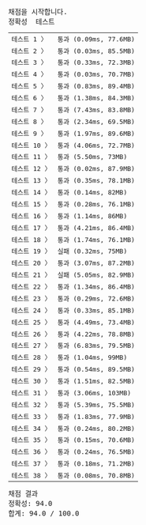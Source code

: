 <pre class="console-content"><div></div><div class="console-heading">채점을 시작합니다.</div><div class="console-message">정확성  테스트</div><table class="console-test-group" data-category="correctness"><tbody><tr data-testcase-id="49822"><td valign="top" class="td-label">테스트 1 <span>〉</span></td><td class="result passed">통과 (0.09ms, 77.6MB)</td></tr><tr data-testcase-id="54411"><td valign="top" class="td-label">테스트 2 <span>〉</span></td><td class="result passed">통과 (0.03ms, 85.5MB)</td></tr><tr data-testcase-id="54412"><td valign="top" class="td-label">테스트 3 <span>〉</span></td><td class="result passed">통과 (0.33ms, 72.3MB)</td></tr><tr data-testcase-id="54413"><td valign="top" class="td-label">테스트 4 <span>〉</span></td><td class="result passed">통과 (0.03ms, 70.7MB)</td></tr><tr data-testcase-id="54414"><td valign="top" class="td-label">테스트 5 <span>〉</span></td><td class="result passed">통과 (0.83ms, 89.4MB)</td></tr><tr data-testcase-id="54415"><td valign="top" class="td-label">테스트 6 <span>〉</span></td><td class="result passed">통과 (1.38ms, 84.3MB)</td></tr><tr data-testcase-id="54416"><td valign="top" class="td-label">테스트 7 <span>〉</span></td><td class="result passed">통과 (7.43ms, 83.8MB)</td></tr><tr data-testcase-id="54417"><td valign="top" class="td-label">테스트 8 <span>〉</span></td><td class="result passed">통과 (2.34ms, 69.5MB)</td></tr><tr data-testcase-id="54418"><td valign="top" class="td-label">테스트 9 <span>〉</span></td><td class="result passed">통과 (1.97ms, 89.6MB)</td></tr><tr data-testcase-id="54419"><td valign="top" class="td-label">테스트 10 <span>〉</span></td><td class="result passed">통과 (4.06ms, 72.7MB)</td></tr><tr data-testcase-id="54420"><td valign="top" class="td-label">테스트 11 <span>〉</span></td><td class="result passed">통과 (5.50ms, 73MB)</td></tr><tr data-testcase-id="54421"><td valign="top" class="td-label">테스트 12 <span>〉</span></td><td class="result passed">통과 (0.02ms, 87.9MB)</td></tr><tr data-testcase-id="54422"><td valign="top" class="td-label">테스트 13 <span>〉</span></td><td class="result passed">통과 (0.35ms, 78.1MB)</td></tr><tr data-testcase-id="54423"><td valign="top" class="td-label">테스트 14 <span>〉</span></td><td class="result passed">통과 (0.14ms, 82MB)</td></tr><tr data-testcase-id="54424"><td valign="top" class="td-label">테스트 15 <span>〉</span></td><td class="result passed">통과 (0.28ms, 76.1MB)</td></tr><tr data-testcase-id="54425"><td valign="top" class="td-label">테스트 16 <span>〉</span></td><td class="result passed">통과 (1.14ms, 86MB)</td></tr><tr data-testcase-id="54426"><td valign="top" class="td-label">테스트 17 <span>〉</span></td><td class="result passed">통과 (4.21ms, 86.4MB)</td></tr><tr data-testcase-id="54427"><td valign="top" class="td-label">테스트 18 <span>〉</span></td><td class="result passed">통과 (1.74ms, 76.1MB)</td></tr><tr data-testcase-id="54428"><td valign="top" class="td-label">테스트 19 <span>〉</span></td><td class="result failed">실패 (0.32ms, 75MB)</td></tr><tr data-testcase-id="54429"><td valign="top" class="td-label">테스트 20 <span>〉</span></td><td class="result passed">통과 (3.07ms, 87.2MB)</td></tr><tr data-testcase-id="54430"><td valign="top" class="td-label">테스트 21 <span>〉</span></td><td class="result failed">실패 (5.05ms, 82.9MB)</td></tr><tr data-testcase-id="54431"><td valign="top" class="td-label">테스트 22 <span>〉</span></td><td class="result passed">통과 (1.34ms, 86.4MB)</td></tr><tr data-testcase-id="54432"><td valign="top" class="td-label">테스트 23 <span>〉</span></td><td class="result passed">통과 (0.29ms, 72.6MB)</td></tr><tr data-testcase-id="54433"><td valign="top" class="td-label">테스트 24 <span>〉</span></td><td class="result passed">통과 (0.33ms, 85.1MB)</td></tr><tr data-testcase-id="54434"><td valign="top" class="td-label">테스트 25 <span>〉</span></td><td class="result passed">통과 (4.49ms, 73.4MB)</td></tr><tr data-testcase-id="54435"><td valign="top" class="td-label">테스트 26 <span>〉</span></td><td class="result passed">통과 (4.22ms, 78.8MB)</td></tr><tr data-testcase-id="54436"><td valign="top" class="td-label">테스트 27 <span>〉</span></td><td class="result passed">통과 (6.83ms, 79.5MB)</td></tr><tr data-testcase-id="54437"><td valign="top" class="td-label">테스트 28 <span>〉</span></td><td class="result passed">통과 (1.04ms, 99MB)</td></tr><tr data-testcase-id="54438"><td valign="top" class="td-label">테스트 29 <span>〉</span></td><td class="result passed">통과 (0.54ms, 89.5MB)</td></tr><tr data-testcase-id="54439"><td valign="top" class="td-label">테스트 30 <span>〉</span></td><td class="result passed">통과 (1.51ms, 82.5MB)</td></tr><tr data-testcase-id="54440"><td valign="top" class="td-label">테스트 31 <span>〉</span></td><td class="result passed">통과 (3.06ms, 103MB)</td></tr><tr data-testcase-id="54441"><td valign="top" class="td-label">테스트 32 <span>〉</span></td><td class="result passed">통과 (5.39ms, 75.5MB)</td></tr><tr data-testcase-id="54442"><td valign="top" class="td-label">테스트 33 <span>〉</span></td><td class="result passed">통과 (1.83ms, 77.9MB)</td></tr><tr data-testcase-id="54443"><td valign="top" class="td-label">테스트 34 <span>〉</span></td><td class="result passed">통과 (0.24ms, 80.2MB)</td></tr><tr data-testcase-id="54444"><td valign="top" class="td-label">테스트 35 <span>〉</span></td><td class="result passed">통과 (0.15ms, 70.6MB)</td></tr><tr data-testcase-id="54445"><td valign="top" class="td-label">테스트 36 <span>〉</span></td><td class="result passed">통과 (0.24ms, 76.5MB)</td></tr><tr data-testcase-id="54446"><td valign="top" class="td-label">테스트 37 <span>〉</span></td><td class="result passed">통과 (0.18ms, 71.2MB)</td></tr><tr data-testcase-id="54447"><td valign="top" class="td-label">테스트 38 <span>〉</span></td><td class="result passed">통과 (0.08ms, 70.8MB)</td></tr></tbody></table><div class="console-heading">채점 결과</div><div class="console-message">정확성: 94.0</div><div class="console-message">합계: 94.0 / 100.0</div></pre>